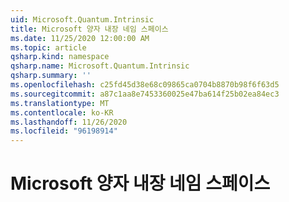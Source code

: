 ```yaml
---
uid: Microsoft.Quantum.Intrinsic
title: Microsoft 양자 내장 네임 스페이스
ms.date: 11/25/2020 12:00:00 AM
ms.topic: article
qsharp.kind: namespace
qsharp.name: Microsoft.Quantum.Intrinsic
qsharp.summary: ''
ms.openlocfilehash: c25fd45d38e68c09865ca0704b8870b98f6f63d5
ms.sourcegitcommit: a87c1aa8e7453360025e47ba614f25b02ea84ec3
ms.translationtype: MT
ms.contentlocale: ko-KR
ms.lasthandoff: 11/26/2020
ms.locfileid: "96198914"
---
```

# <a name="microsoftquantumintrinsic-namespace"></a>Microsoft 양자 내장 네임 스페이스



